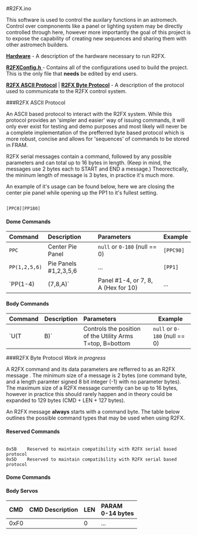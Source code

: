 
#R2FX.ino

This software is used to control the auxilary functions in an astromech.  Control over compnonents like a panel or lighting system may be directly controlled through here, however more importantly the goal of this project is to expose the capability of creating new sequences and sharing them with other astromech builders. 


[**Hardware**](#r2fx-hardware) - A description of the hardware necessary to run R2FX.

[**R2FXConfig.h** ](#r2fx-configuration) - Contains all of the configurations used to build the project. This is the only file that **needs** be edited by end users.

[**R2FX ASCII Protocol**](#r2fx-ascii-protocol) | [**R2FX Byte Protocol**](#r2fx-byte-protocol) - A description of the protocol used to communicate to the R2FX control system.

###<a name="r2fx-ascii-protocol"></a>R2FX ASCII Protocol

An ASCII based protocol to interact with the R2FX system.  While this protocol provides an 'simpler and easier' way of issuing commands, it will only ever exist for testing and demo purposes and most likely will never be a complete implementation of the prefferred byte based protocol which is more robust, concise and allows for 'sequences' of commands to be stored in FRAM.

R2FX serial messages contain a command, followed by any possible parameters and can total up to 16 bytes in length.  (Keep in mind, the messages use 2 bytes each to START and END a message.) Theorectically, the mininum length of message is 3 bytes, in practice it's much more.

An example of it's usage can be found below, here we are closing the center pie panel while opening up the PP1 to it's fullest setting.

```

[PPC0][PP180]

```

#### Dome Commands
Command          | Description                         | Parameters                   | Example
:----------------|:------------------------------------|:-----------------------------|---------
`PPC`            | Center Pie Panel                    | `null` or `0-180` (null == 0)| `[PPC90]`
`PP(1,2,5,6)`    | Pie Panels #1,2,3,5,6               | ...                          | `[PP1]`
`PP(1-4)|(7,8,A)`| Panel #1-4, or 7, 8, A (Hex for 10) | ...                          | `[PA0]`

#### Body Commands
Command          | Description                         | Parameters                   | Example
:----------------|:------------------------------------|:-----------------------------|---------
`U(T|B)`         | Controls the position of the Utility Arms T=top, B=bottom | `null` or `0-180` (null == 0)| `[UT145]`
                                                       
###<a name="r2fx-byte-protocol"></a>R2FX Byte Protocol
<i>Work in progress</i>

A R2FX command and its data parameters are refferred to as an R2FX message . The minimum size of a message is 2 bytes (one command byte, and a length paramter signed 8 bit integer (-1) with no parameter bytes). The maximum size of a R2FX message currently can be up to 16 bytes, however in practice this should rarely happen and in theory could be expanded to 129 bytes (CMD + LEN + 127 bytes). 

An R2FX message **always** starts with a command byte. The table below outlines the possible command types that may be used when using R2FX.

#### Reserved Commands
```

0x5B	Reserved to maintain compatibility with R2FX serial based protocol
0x5D	Reserved to maintain compatibility with R2FX serial based protocol

```

#### Dome Commands

#### Body Servos

| CMD | CMD Description | LEN | PARAM  <br>**0-14 bytes** 
:-----------------|:--------------|:---------------|:---
 0xF0             |    |      0    |        ...      
 
 
 


